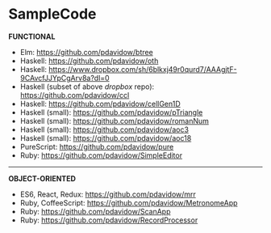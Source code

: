# SampleCode

**FUNCTIONAL**
* Elm: https://github.com/pdavidow/btree
* Haskell: https://github.com/pdavidow/oth
* Haskell: https://www.dropbox.com/sh/6blkxj49r0qurd7/AAAgjtF-9CAvcfJJYpCgArv8a?dl=0
* Haskell (subset of above _dropbox_ repo): https://github.com/pdavidow/ccl
* Haskell: https://github.com/pdavidow/cellGen1D
* Haskell (small): https://github.com/pdavidow/pTriangle
* Haskell (small): https://github.com/pdavidow/romanNum
* Haskell (small): https://github.com/pdavidow/aoc3
* Haskell (small): https://github.com/pdavidow/aoc18
* PureScript: https://github.com/pdavidow/pure
* Ruby: https://github.com/pdavidow/SimpleEditor

---

**OBJECT-ORIENTED**
* ES6, React, Redux: https://github.com/pdavidow/mrr
* Ruby, CoffeeScript: https://github.com/pdavidow/MetronomeApp
* Ruby: https://github.com/pdavidow/ScanApp
* Ruby: https://github.com/pdavidow/RecordProcessor
